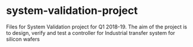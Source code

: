 # system-validation-project

Files for System Validation project for Q1 2018-19.
The aim of the project is to design, verify and test a controller for Industrial transfer system for silicon wafers

